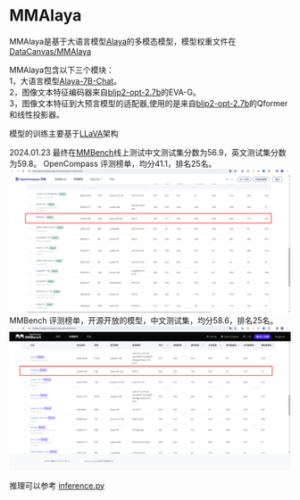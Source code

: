 # MMAlaya
MMAlaya是基于大语言模型[Alaya](https://github.com/DataCanvasIO/Alaya)的多模态模型，模型权重文件在[DataCanvas/MMAlaya](https://huggingface.co/DataCanvas/MMAlaya/tree/main)

MMAlaya包含以下三个模块：
<br>1，大语言模型[Alaya-7B-Chat](https://huggingface.co/DataCanvas/Alaya-7B-Chat)。
<br>2，图像文本特征编码器来自[blip2-opt-2.7b](https://huggingface.co/Salesforce/blip2-opt-2.7b)的EVA-G。
<br>3，图像文本特征到大预言模型的适配器,使用的是来自[blip2-opt-2.7b](https://huggingface.co/Salesforce/blip2-opt-2.7b)的Qformer和线性投影器。

模型的训练主要基于[LLaVA](https://github.com/haotian-liu/LLaVA)架构

2024.01.23 最终在[MMBench](https://mmbench.opencompass.org.cn)线上测试中文测试集分数为56.9，英文测试集分数为59.8。
OpenCompass 评测榜单，均分41.1，排名25名。
![opencompass-leaderboard-multimodal](https://github.com/DataCanvasIO/MMAlaya/blob/main/data/opencompass-leaderboard-multimodal.png)
MMBench 评测榜单，开源开放的模型，中文测试集，均分58.6，排名25名。
![opencompass-leaderboard-multimodal-cn](https://github.com/DataCanvasIO/MMAlaya/blob/main/data/opencompass-leaderboard-multimodal-cn.png)

推理可以参考 [inference.py](https://github.com/DataCanvasIO/MMAlaya/blob/main/inference.py)
